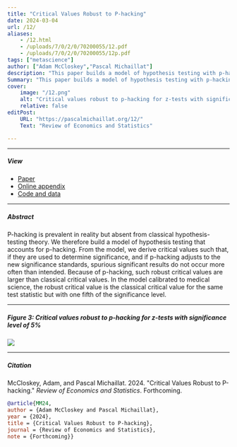 ```yaml
---
title: "Critical Values Robust to P-hacking" 
date: 2024-03-04
url: /12/
aliases:
    - /12.html
    - /uploads/7/0/2/0/70200055/12.pdf
    - /uploads/7/0/2/0/70200055/12p.pdf
tags: ["metascience"]
author: ["Adam McCloskey","Pascal Michaillat"]
description: "This paper builds a model of hypothesis testing with p-hacking and gives critical values that correct the inflated type 1 error rate caused by p-hacking." 
Summary: "This paper builds a model of hypothesis testing with p-hacking and gives critical values that correct the inflated type 1 error rate caused by p-hacking. As a rule of thumb, such robust critical values are classical critical values with one fifth of the significance level."
cover:
    image: "/12.png"
    alt: "Critical values robust to p-hacking for z-tests with significance level of 5%"
    relative: false
editPost:
    URL: "https://pascalmichaillat.org/12/"
    Text: "Review of Economics and Statistics"

---
```


---

##### View

- [Paper](/12.pdf)
- [Online appendix](/12a.pdf)
- [Code and data](https://github.com/pmichaillat/p-hacking)

---

##### Abstract

P-hacking is prevalent in reality but absent from classical hypothesis-testing theory. 
We therefore build a model of hypothesis testing that accounts for p-hacking.
From the model, we derive critical values such that, if they are used to determine significance, and if p-hacking adjusts to the new significance standards, spurious significant results do not occur more often than intended. Because of p-hacking, such robust critical values are larger than classical critical values. In the model calibrated to medical science, the robust critical value is the classical critical value for the same test statistic but with one fifth of the significance level.

---

##### Figure 3:  Critical values robust to p-hacking for z-tests with significance level of 5%

![](/12f.png)

---

##### Citation

McCloskey, Adam, and Pascal Michaillat. 2024. "Critical Values Robust to P-hacking." *Review of Economics and Statistics*. Forthcoming.

```BibTeX
@article{MM24,
author = {Adam McCloskey and Pascal Michaillat},
year = {2024},
title = {Critical Values Robust to P-hacking},
journal = {Review of Economics and Statistics},
note = {Forthcoming}}
```